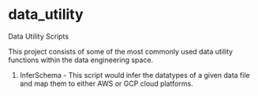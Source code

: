 # data_utility
Data Utility Scripts

This project consists of some of the most commonly used data utility functions within the data engineering space.

1. InferSchema - This script would infer the datatypes of a given data file and map them to either AWS or GCP cloud platforms.
